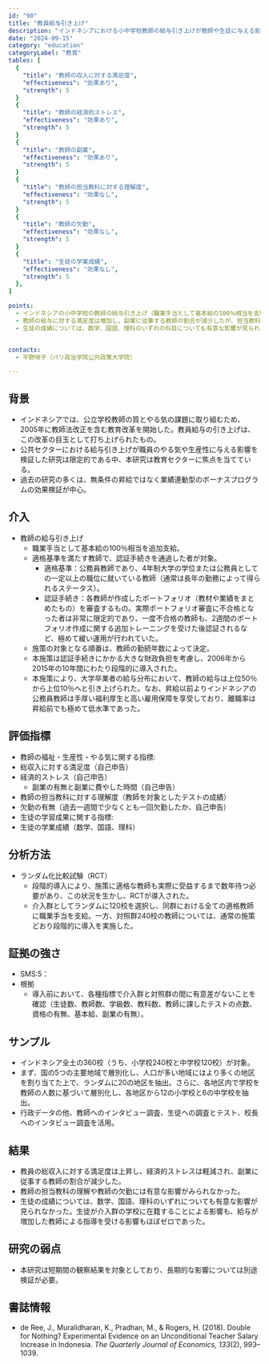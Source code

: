 ```yaml
---
id: "90"
title: "教員給与引き上げ"
description: "インドネシアにおける小中学校教師の給与引き上げが教師や生徒に与える影響"
date: "2024-09-15"
category: "education"
categoryLabel: "教育"
tables: [
  {
    "title": "教師の収入に対する満足度",
    "effectiveness": "効果あり",
    "strength": 5
  }
  {
    "title": "教師の経済的ストレス",
    "effectiveness": "効果あり",
    "strength": 5
  }
  {
    "title": "教師の副業",
    "effectiveness": "効果あり",
    "strength": 5
  }
  {
    "title": "教師の担当教科に対する理解度",
    "effectiveness": "効果なし",
    "strength": 5
  }
  {
    "title": "教師の欠勤",
    "effectiveness": "効果なし",
    "strength": 5
  }
  {
    "title": "生徒の学業成績",
    "effectiveness": "効果なし",
    "strength": 5
  },
]

points:
  - インドネシアの小中学校の教師の給与引き上げ（職業手当として基本給の100％相当を支給）の効果について、2009年から2012年にかけて検証した。
  - 教師の給与に対する満足度は増加し、副業に従事する教師の割合が減少したが、担当教科の理解や欠勤には有意な影響がみられなかった。
  - 生徒の成績については、数学、国語、理科のいずれの科目についても有意な影響が見られなかった。


contacts:
  - 平野咲子（パリ政治学院公共政策大学院）

---
```


## 背景
- インドネシアでは、公立学校教師の質とやる気の課題に取り組むため、2005年に教師法改正を含む教育改革を開始した。教員給与の引き上げは、この改革の目玉として打ち上げられたもの。
- 公共セクターにおける給与引き上げが職員のやる気や生産性に与える影響を検証した研究は限定的である中、本研究は教育セクターに焦点を当てている。
- 過去の研究の多くは、無条件の昇給ではなく業績連動型のボーナスプログラムの効果検証が中心。


## 介入
- 教師の給与引き上げ
  - 職業手当として基本給の100％相当を追加支給。
  - 適格基準を満たす教師で、認証手続きを通過した者が対象。
    - 適格基準：公務員教師であり、4年制大学の学位または公務員としての一定以上の職位に就いている教師（通常は長年の勤務によって得られるステータス）。
    - 認証手続き：各教師が作成したポートフォリオ（教材や業績をまとめたもの）を審査するもの。実際ポートフォリオ審査に不合格となった者は非常に限定的であり、一度不合格の教師も、2週間のポートフォリオ作成に関する追加トレーニングを受けた後認証されるなど、極めて緩い運用が行われていた。
  - 施策の対象となる順番は、教師の勤続年数によって決定。
  - 本施策は認証手続きにかかる大きな財政負担を考慮し、2006年から2015年の10年間にわたり段階的に導入された。
  - 本施策により、大学卒業者の給与分布において、教師の給与は上位50％から上位10％へと引き上げられた。なお、昇給以前よりインドネシアの公務員教師は手厚い福利厚生と高い雇用保障を享受しており、離職率は昇給前でも極めて低水準であった。

## 評価指標
- 教師の福祉・生産性・やる気に関する指標: 
- 総収入に対する満足度（自己申告）
- 経済的ストレス（自己申告）
  - 副業の有無と副業に費やした時間（自己申告）
- 教師の担当教科に対する理解度（教師を対象としたテストの成績）
- 欠勤の有無（過去一週間で少なくとも一回欠勤したか、自己申告）
- 生徒の学習成果に関する指標: 
- 生徒の学業成績（数学、国語、理科）

## 分析方法
  - ランダム化比較試験（RCT）
    - 段階的導入により、施策に適格な教師も実際に受益するまで数年待つ必要があり、この状況を生かし、RCTが導入された。
    - 介入群としてランダムに120校を選択し、同群における全ての適格教師に職業手当を支給。一方、対照群240校の教師については、通常の施策どおり段階的に導入を実施した。

## 証拠の強さ
- SMS:5：
- 根拠
  - 導入前において、各種指標で介入群と対照群の間に有意差がないことを確認（生徒数、教師数、学級数、教科数、教師に課したテストの点数、資格の有無、基本給、副業の有無）。

## サンプル
- インドネシア全土の360校（うち、小学校240校と中学校120校）が対象。
- まず、国の5つの主要地域で層別化し、人口が多い地域にはより多くの地区を割り当てた上で、ランダムに20の地区を抽出。さらに、各地区内で学校を教師の人数に基づいて層別化し、各地区から12の小学校と6の中学校を抽出。
- 行政データの他、教師へのインタビュー調査、生徒への調査とテスト、校長へのインタビュー調査を活用。

## 結果
- 教員の総収入に対する満足度は上昇し、経済的ストレスは軽減され、副業に従事する教師の割合が減少した。
- 教師の担当教科の理解や教師の欠勤には有意な影響がみられなかった。
- 生徒の成績については、数学、国語、理科のいずれについても有意な影響が見られなかった。生徒が介入群の学校に在籍することによる影響も、給与が増加した教師による指導を受ける影響もほぼゼロであった。

## 研究の弱点
- 本研究は短期間の観察結果を対象としており、長期的な影響については別途検証が必要。

## 書誌情報
  - de Ree, J., Muralidharan, K., Pradhan, M., & Rogers, H. (2018). Double for Nothing? Experimental Evidence on an Unconditional Teacher Salary Increase in Indonesia. *The Quarterly Journal of Economics, 133*(2), 993–1039.


